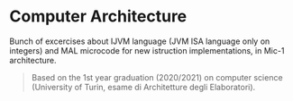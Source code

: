 # Computer Architecture
Bunch of excercises about IJVM language (JVM ISA language only on integers) and MAL microcode for new istruction implementations, in Mic-1 architecture.
> Based on the 1st year graduation (2020/2021) on computer science (University of Turin, esame di Architetture degli Elaboratori).
